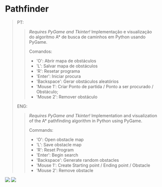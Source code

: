 # Pathfinder

>PT:
>>
>>*Requires PyGame and Tkinter!*
>>Implementação e visualização do algoritmo A* de busca de caminhos em Python usando PyGame.
>>
>>Comandos:
>>* 'O': Abrir mapa de obstáculos
>>* 'L': Salvar mapa de obstáculos
>>* 'R': Resetar programa
>>* 'Enter': Iniciar procura
>>* 'Backspace': Gerar obstáculos aleatórios
>>* 'Mouse 1': Criar Ponto de partida / Ponto a ser procurado / Obstáculo;
>>* 'Mouse 2': Remover obstáculo
>
>ENG:
>>
>>*Requires PyGame and Tkinter!*
>>Implementation and visualization of the A* pathfinding algorithm in Python using PyGame.
>>
>>Commands:
>>* 'O': Open obstacle map
>>* 'L': Save obstacle map
>>* 'R': Reset Program
>>* 'Enter': Begin search
>>* 'Backspace': Generate random obstacles
>>* 'Mouse 1': Create Starting point / Ending point / Obstacle
>>* 'Mouse 2': Remove obstacle

![](https://imgur.com/SY0zvLO.gif)
![](https://imgur.com/sksxa0d.gif)
